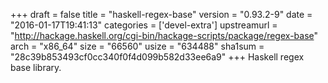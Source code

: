 +++
draft = false
title = "haskell-regex-base"
version = "0.93.2-9"
date = "2016-01-17T19:41:13"
categories = ['devel-extra']
upstreamurl = "http://hackage.haskell.org/cgi-bin/hackage-scripts/package/regex-base"
arch = "x86_64"
size = "66560"
usize = "634488"
sha1sum = "28c39b853493cf0cc340f0f4d099b582d33ee6a9"
+++
Haskell regex base library.